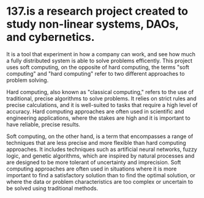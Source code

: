 # 137.is a research project created to study non-linear systems, DAOs, and cybernetics. 



It is a tool that experiment in how a company can work, and see how much a fully distributed system is able to solve problems efficently. This project uses soft computing, on the opposite of hard computing, the terms "soft computing" and "hard computing" refer to two different approaches to problem solving.

Hard computing, also known as "classical computing," refers to the use of traditional, precise algorithms to solve problems. It relies on strict rules and precise calculations, and it is well-suited to tasks that require a high level of accuracy. Hard computing approaches are often used in scientific and engineering applications, where the stakes are high and it is important to have reliable, precise results.

Soft computing, on the other hand, is a term that encompasses a range of techniques that are less precise and more flexible than hard computing approaches. It includes techniques such as artificial neural networks, fuzzy logic, and genetic algorithms, which are inspired by natural processes and are designed to be more tolerant of uncertainty and imprecision. Soft computing approaches are often used in situations where it is more important to find a satisfactory solution than to find the optimal solution, or where the data or problem characteristics are too complex or uncertain to be solved using traditional methods.

